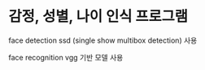 # 감정, 성별, 나이 인식 프로그램 

face detection 
ssd (single show multibox detection) 사용 

face recognition 
vgg 기반 모델 사용 
